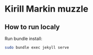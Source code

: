 # Kirill Markin muzzle

## How to run localy

Run bundle install:

```bash
sudo bundle exec jekyll serve
```
